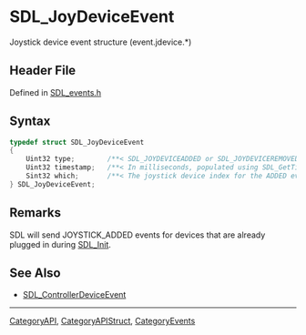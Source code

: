 # SDL_JoyDeviceEvent

Joystick device event structure (event.jdevice.*)

## Header File

Defined in [SDL_events.h](https://github.com/libsdl-org/SDL/blob/SDL2/include/SDL_events.h)

## Syntax

```c
typedef struct SDL_JoyDeviceEvent
{
    Uint32 type;        /**< SDL_JOYDEVICEADDED or SDL_JOYDEVICEREMOVED */
    Uint32 timestamp;   /**< In milliseconds, populated using SDL_GetTicks() */
    Sint32 which;       /**< The joystick device index for the ADDED event, instance id for the REMOVED event */
} SDL_JoyDeviceEvent;
```

## Remarks

SDL will send JOYSTICK_ADDED events for devices that are already plugged in
during [SDL_Init](SDL_Init).

## See Also

- [SDL_ControllerDeviceEvent](SDL_ControllerDeviceEvent)

----
[CategoryAPI](CategoryAPI), [CategoryAPIStruct](CategoryAPIStruct), [CategoryEvents](CategoryEvents)

